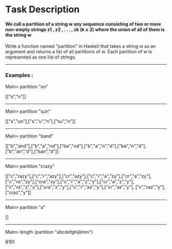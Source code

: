 # Τask Description


#### We call a partition of a string w any sequence consisting of two or more non-empty strings z1 , z2 , . . . , zk (k ≥ 2) where the union of all of them is the string w


Write a function named "partition" in Haskell that takes a string w as an argument and returns a list of all partitions of w. Each partition of w is represented as one
list of strings.

----

### Examples : 

Main> partition "on"

[["o","n"]]

----- 



Main>   partition "sun"

[["s","un"],["s","u","n"],["su","n"]]

---


Main>   partition "band"


[["b","and"],["b","a","nd"],["ba","nd"],["b","a","n","d"],["ba","n","d"],
["b","an","d"],["ban","d"]]

---



Main>   partition "crazy"


[["c","razy"],["c","r","azy"],["cr","azy"],["c","r","a","zy"],["cr","a","zy"],
["c","ra","zy"],["cra","zy"],["c","r","a","z","y"],["cr","a","z","y"],
["c","ra","z","y"],["cra","z","y"],["c","r","az","y"],["cr","az","y"],
["c","raz","y"],["craz","y"]]

---



Main>   partition "a"

[]

---


Main>   length (partition "abcdefghijklmn")

8191
